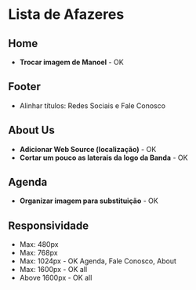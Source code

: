 # Lista de Afazeres

## Home
* **Trocar imagem de Manoel** - OK

## Footer
* Alinhar títulos: Redes Sociais e Fale Conosco

## About Us
* **Adicionar Web Source (localização)** - OK
* **Cortar um pouco as laterais da logo da Banda** - OK

## Agenda
* **Organizar imagem para substituição** - OK

## Responsividade
* Max: 480px
* Max: 768px
* Max: 1024px - OK Agenda, Fale Conosco, About
* Max: 1600px - OK all
* Above 1600px - OK all
